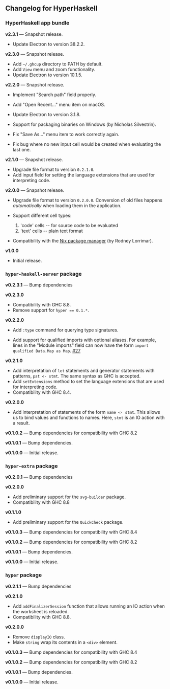 ## Changelog for HyperHaskell


### HyperHaskell app bundle

**v2.3.1** — Snapshot release.

* Update Electron to version 38.2.2.

**v2.3.0** — Snapshot release.

* Add `~/.ghcup` directory to PATH by default.
* Add `View` menu and zoom functionality.
* Update Electron to version 10.1.5.

**v2.2.0** — Snapshot release.

* Implement "Search path" field properly.
* Add "Open Recent…" menu item on macOS.

* Update Electron to version 3.1.8.
* Support for packaging binaries on Windows (by Nicholas Silvestrin).

* Fix "Save As…" menu item to work correctly again.
* Fix bug where no new input cell would be created when evaluating the last one.

**v2.1.0** — Snapshot release.

* Upgrade file format to version `0.2.1.0`.
* Add input field for setting the language extensions that are used for interpreting code.

**v2.0.0** — Snapshot release.

* Upgrade file format to version `0.2.0.0`. Conversion of old files happens *automatically* when loading them in the application.
* Support different cell types:
    1. 'code' cells -- for source code to be evaluated
    2. 'text' cells -- plain text format
* Compatibility with the [Nix package manager][nix] (by Rodney Lorrimar).

  [nix]: https://nixos.org/nix/

**v1.0.0**

* Initial release.

### `hyper-haskell-server` package

**v0.2.3.1** — Bump dependencies

**v0.2.3.0**

* Compatibility with GHC 8.8.
* Remove support for `hyper == 0.1.*`.

**v0.2.2.0**

* Add `:type` command for querying type signatures.
* Add support for qualified imports with optional aliases. For example, lines in the "Module imports" field can now have the form `import qualified Data.Map as Map`. [#27][]

  [#27]: https://github.com/HeinrichApfelmus/hyper-haskell/issues/27

**v0.2.1.0**

* Add interpretation of `let` statements and generator statements with patterns, `pat <- stmt`. The same syntax as GHC is accepted.
* Add `setExtensions` method to set the language extensions that are used for interpreting code.
* Compatibility with GHC 8.4.

**v0.2.0.0**

* Add interpretation of statements of the form `name <- stmt`. This allows us to bind values and functions to names. Here, `stmt` is an IO action with a result.

**v0.1.0.2** — Bump dependencies for compatibility with GHC 8.2

**v0.1.0.1** — Bump dependencies.

**v0.1.0.0** — Initial release.

### `hyper-extra` package

**v0.2.0.1** — Bump dependencies

**v0.2.0.0**

* Add preliminary support for the `svg-builder` package.
* Compatibility with GHC 8.8

**v0.1.1.0**

* Add preliminary support for the `QuickCheck` package.

**v0.1.0.3** — Bump dependencies for compatibility with GHC 8.4

**v0.1.0.2** — Bump dependencies for compatibility with GHC 8.2

**v0.1.0.1** — Bump dependencies.

**v0.1.0.0** — Initial release.

### `hyper`  package

**v0.2.1.1** — Bump dependencies

**v0.2.1.0**

* Add `addFinalizerSession` function that allows running an IO action when the worksheet is reloaded.
* Compatibility with GHC 8.8.

**v0.2.0.0**

* Remove `displayIO` class.
* Make `string` wrap its contents in a `<div>` element.

**v0.1.0.3** — Bump dependencies for compatibility with GHC 8.4

**v0.1.0.2** — Bump dependencies for compatibility with GHC 8.2

**v0.1.0.1** — Bump dependencies.

**v0.1.0.0** — Initial release.
